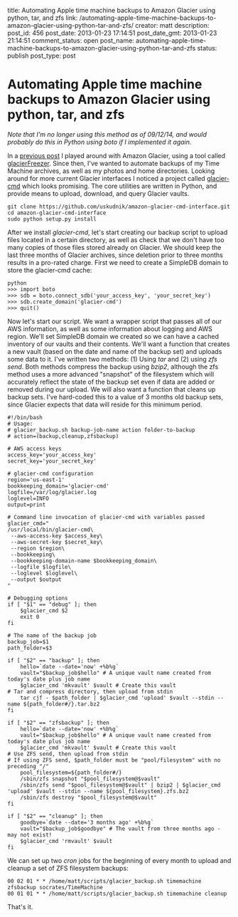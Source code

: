 title: Automating Apple time machine backups to Amazon Glacier using python, tar, and zfs
link: /automating-apple-time-machine-backups-to-amazon-glacier-using-python-tar-and-zfs/
creator: matt
description:
post_id: 456
post_date: 2013-01-23 17:14:51
post_date_gmt: 2013-01-23 21:14:51
comment_status: open
post_name: automating-apple-time-machine-backups-to-amazon-glacier-using-python-tar-and-zfs
status: publish
post_type: post

# Automating Apple time machine backups to Amazon Glacier using python, tar, and zfs

*Note that I'm no longer using this method as of 09/12/14, and would probably do this in
Python using boto if I implemented it again.*

In a [previous post](/cold-storage-freezing-my-backups-in-amazon-glacier/) I played around with Amazon Glacier, using a tool called [glacierFreezer](http://www.glacierfreezer.com). Since then, I've wanted to automate backups of my Time Machine archives, as well as my photos and home directories. Looking around for more current Glacier interfaces I noticed a project called [glacier-cmd](https://github.com/uskudnik/amazon-glacier-cmd-interface) which looks promising. The core utilities are written in Python, and provide means to upload, download, and query Glacier vaults.

    git clone https://github.com/uskudnik/amazon-glacier-cmd-interface.git
    cd amazon-glacier-cmd-interface
    sudo python setup.py install  


After we install _glacier-cmd_, let's start creating our backup script to upload files located in a certain directory, as well as check that we don't have too many copies of those files stored already on Glacier. We should keep the last three months of Glacier archives, since deletion prior to three months results in a pro-rated charge. First we need to create a SimpleDB domain to store the glacier-cmd cache:

    python
    >>> import boto
    >>> sdb = boto.connect_sdb('your_access_key', 'your_secret_key')
    >>> sdb.create_domain('glacier-cmd')
    >>> quit()


Now let's start our script. We want a wrapper script that passes all of our AWS information, as well as some information about logging and AWS region. We'll set SimpleDB domain we created so we can have a cached inventory of our vaults and their contents. We'll want a function that creates a new vault (based on the date and name of the backup set) and uploads some data to it. I've written two methods: (1) Using _tar_ and (2) using _zfs send_. Both methods compress the backup using _bzip2_, although the zfs method uses a more advanced "snapshot" of the filesystem which will accurately reflect the state of the backup set even if data are added or removed during our upload. We will also want a function that cleans up backup sets. I've hard-coded this to a value of 3 months old backup sets, since Glacier expects that data will reside for this minimum period.

    #!/bin/bash
    # Usage:
    # glacier_backup.sh backup-job-name action folder-to-backup
    # action=(backup,cleanup,zfsbackup)

    # AWS access keys
    access_key='your_access_key'
    secret_key='your_secret_key'

    # glacier-cmd configuration
    region='us-east-1'
    bookkeeping_domain='glacier-cmd'
    logfile=/var/log/glacier.log
    loglevel=INFO
    output=print

    # Command line invocation of glacier-cmd with variables passed
    glacier_cmd="
    /usr/local/bin/glacier-cmd\
     --aws-access-key $access_key\
     --aws-secret-key $secret_key\
     --region $region\
     --bookkeeping\
     --bookkeeping-domain-name $bookkeeping_domain\
     --logfile $logfile\
     --loglevel $loglevel\
     --output $output
    "

    # Debugging options
    if [ "$1" == "debug" ]; then
        $glacier_cmd $2
        exit 0
    fi

    # The name of the backup job
    backup_job=$1
    path_folder=$3

    if [ "$2" == "backup" ]; then
        hello=`date --date='now' +%b%g`
        vault="$backup_job$hello" # A unique vault name created from today's date plus job name
        $glacier_cmd 'mkvault' $vault # Create this vault
    # Tar and compress directory, then upload from stdin
        tar cjf - $path_folder | $glacier_cmd 'upload' $vault --stdin --name ${path_folder#/}.tar.bz2
    fi

    if [ "$2" == "zfsbackup" ]; then
        hello=`date --date='now' +%b%g`
        vault="$backup_job$hello" # A unique vault name created from today's date plus job name
        $glacier_cmd 'mkvault' $vault # Create this vault
    # Use ZFS send, then upload from stdin
    # If using ZFS send, $path_folder must be "pool/filesystem" with no preceding "/"
        pool_filesystem=${path_folder#/}
        /sbin/zfs snapshot "$pool_filesystem@$vault"
        /sbin/zfs send "$pool_filesystem@$vault" | bzip2 | $glacier_cmd 'upload' $vault --stdin --name ${pool_filesystem}.zfs.bz2
        /sbin/zfs destroy "$pool_filesystem@$vault"
    fi

    if [ "$2" == "cleanup" ]; then
        goodbye=`date --date='3 months ago' +%b%g`
        vault="$backup_job$goodbye" # The vault from three months ago - may not exist!
        $glacier_cmd 'rmvault' $vault
    fi


We can set up two _cron_ jobs for the beginning of every month to upload and cleanup a set of ZFS filesystem backups:

    00 02 01 * * /home/matt/scripts/glacier_backup.sh timemachine zfsbackup socrates/TimeMachine
    00 01 01 * * /home/matt/scripts/glacier_backup.sh timemachine cleanup


That's it.
